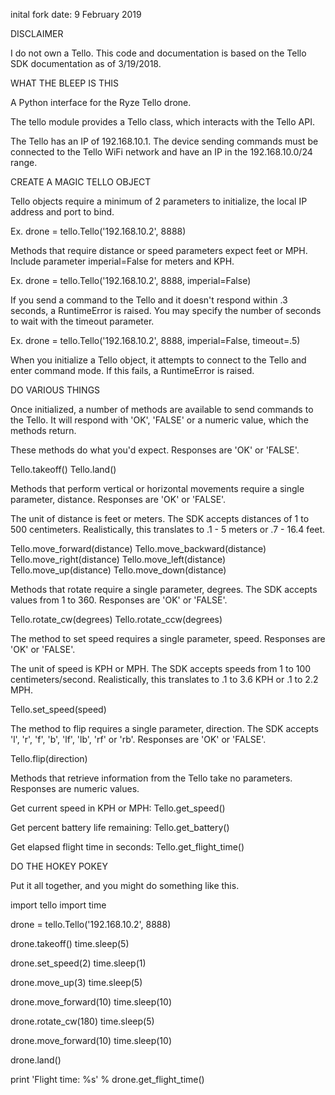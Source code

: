 inital fork date: 9 February 2019

DISCLAIMER

I do not own a Tello. This code and documentation is based on the Tello SDK
documentation as of 3/19/2018.

WHAT THE BLEEP IS THIS

A Python interface for the Ryze Tello drone.

The tello module provides a Tello class, which interacts with the Tello API.

The Tello has an IP of 192.168.10.1. The device sending commands must be
connected to the Tello WiFi network and have an IP in the 192.168.10.0/24
range.

CREATE A MAGIC TELLO OBJECT

Tello objects require a minimum of 2 parameters to initialize, the local IP
address and port to bind.

Ex. drone = tello.Tello('192.168.10.2', 8888)

Methods that require distance or speed parameters expect feet or MPH. Include
parameter imperial=False for meters and KPH.

Ex. drone = tello.Tello('192.168.10.2', 8888, imperial=False)

If you send a command to the Tello and it doesn't respond within .3 seconds, a
RuntimeError is raised. You may specify the number of seconds to wait with the
timeout parameter.

Ex. drone = tello.Tello('192.168.10.2', 8888, imperial=False, timeout=.5)

When you initialize a Tello object, it attempts to connect to the Tello and
enter command mode. If this fails, a RuntimeError is raised.

DO VARIOUS THINGS

Once initialized, a number of methods are available to send commands to the
Tello. It will respond with 'OK', 'FALSE' or a numeric value, which the methods
return.

These methods do what you'd expect. Responses are 'OK' or 'FALSE'.

Tello.takeoff()
Tello.land()

Methods that perform vertical or horizontal movements require a single
parameter, distance. Responses are 'OK' or 'FALSE'.

The unit of distance is feet or meters. The SDK accepts distances of 1 to 500
centimeters. Realistically, this translates to .1 - 5 meters or .7 - 16.4 feet.

Tello.move_forward(distance)
Tello.move_backward(distance)
Tello.move_right(distance)
Tello.move_left(distance)
Tello.move_up(distance)
Tello.move_down(distance)

Methods that rotate require a single parameter, degrees. The SDK accepts values
from 1 to 360. Responses are 'OK' or 'FALSE'.

Tello.rotate_cw(degrees)
Tello.rotate_ccw(degrees)

The method to set speed requires a single parameter, speed. Responses are 'OK'
or 'FALSE'.

The unit of speed is KPH or MPH. The SDK accepts speeds from 1 to 100
centimeters/second. Realistically, this translates to .1 to 3.6 KPH or .1 to 
2.2 MPH.

Tello.set_speed(speed)

The method to flip requires a single parameter, direction. The SDK accepts 'l',
'r', 'f', 'b', 'lf', 'lb', 'rf' or 'rb'. Responses are 'OK' or 'FALSE'.

Tello.flip(direction)

Methods that retrieve information from the Tello take no parameters. Responses
are numeric values.

Get current speed in KPH or MPH:
Tello.get_speed()

Get percent battery life remaining:
Tello.get_battery()

Get elapsed flight time in seconds:
Tello.get_flight_time()

DO THE HOKEY POKEY

Put it all together, and you might do something like this.

import tello
import time

drone = tello.Tello('192.168.10.2', 8888)

drone.takeoff()
time.sleep(5)

drone.set_speed(2)
time.sleep(1)

drone.move_up(3)
time.sleep(5)

drone.move_forward(10)
time.sleep(10)

drone.rotate_cw(180)
time.sleep(5)

drone.move_forward(10)
time.sleep(10)

drone.land()

print 'Flight time: %s' % drone.get_flight_time()
